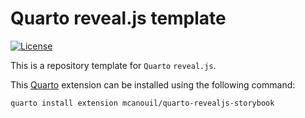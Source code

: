 # Quarto reveal.js template

<!-- badges: start -->
[![License](https://img.shields.io/github/license/mcanouil/quarto-revealjs-storybook)](LICENSE)
<!-- badges: end -->

This is a repository template for `Quarto` `reveal.js`.

This [Quarto](quarto.org) extension can be installed using the following command:

```bash
quarto install extension mcanouil/quarto-revealjs-storybook
```

